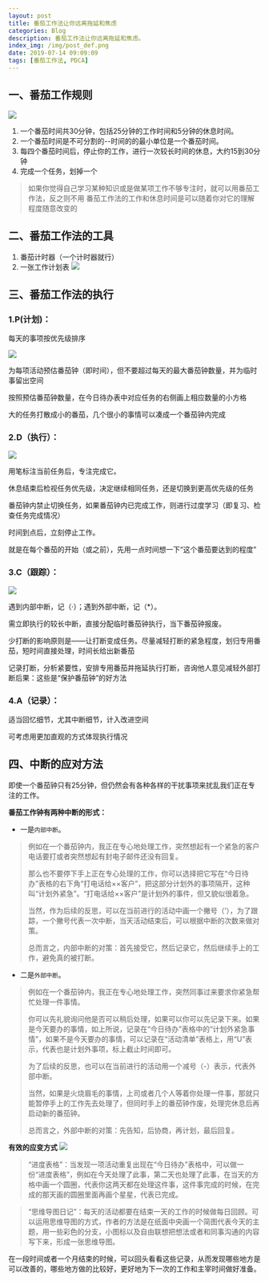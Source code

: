 ```yaml
---
layout: post
title: 番茄工作法让你远离拖延和焦虑
categories: Blog
description: 番茄工作法让你远离拖延和焦虑。
index_img: /img/post_def.png
date: 2019-07-14 09:09:09
tags: [番茄工作法, PDCA]
---
```


## 一、番茄工作规则

![](https://img.itgo.ml/img/27ba9252e4e3b65ca655ccd7378f7bb7_u%3D3150687119%2C3117711524%26fm%3D173%26app%3D25%26f%3DJPEG_w%3D640%26h%3D482%26s%3D4986E813D30470ED855145E003007036.jpg)

1. 一个番茄时间共30分钟，包括25分钟的工作时间和5分钟的休息时间。
2. 一个番茄时间是不可分割的--时间的的最小单位是一个番茄时间。
3. 每四个番茄时间后，停止你的工作，进行一次较长时间的休息，大约15到30分钟
4. 完成一个任务，划掉一个

> 如果你觉得自己学习某种知识或是做某项工作不够专注时，就可以用番茄工作法，反之则不用
> 番茄工作法的工作和休息时间是可以随着你对它的理解程度随意改变的


## 二、番茄工作法的工具

1.  番茄计时器（一个计时器就行）
2. 一张工作计划表
![](https://img.itgo.ml/img/5fa0f992ec29fe9c614296dfcda88bfa_u%3D1273329402%2C3639676843%26fm%3D173%26app%3D25%26f%3DJPEG_w%3D637%26h%3D521%26s%3D8CF8EC12391E50CC08D00DCB0000C0B2.jpg)

## 三、番茄工作法的执行

### 1.P(计划)：

每天的事项按优先级排序

![](https://img.itgo.ml/img/6c628e32947fd40b00cd15385c6d46f7_u%3D3208263110%2C873796800%26fm%3D173%26app%3D25%26f%3DJPEG_w%3D640%26h%3D480%26s%3D5096E83257424EE806E5BCD9020050B1.jpg)

为每项活动预估番茄钟（即时间），但不要超过每天的最大番茄钟数量，并为临时事留出空间

按照预估番茄钟数量，在今日待办表中对应任务的右侧画上相应数量的小方格

大的任务打散成小的番茄，几个很小的事情可以凑成一个番茄钟内完成

### 2.D（执行）：

![](https://ss0.baidu.com/6ONWsjip0QIZ8tyhnq/it/u=1273329402,3639676843&fm=173&app=25&f=JPEG?w=637&h=521&s=8CF8EC12391E50CC08D00DCB0000C0B2)

用笔标注当前任务后，专注完成它。

休息结束后检视任务优先级，决定继续相同任务，还是切换到更高优先级的任务

番茄钟内禁止切换任务，如果番茄钟内已完成工作，则进行过度学习（即复习、检查任务完成情况）

时间到点后，立刻停止工作。

就是在每个番茄的开始（或之前），先用一点时间想一下“这个番茄要达到的程度”

### 3.C（跟踪）：

![](https://ss2.baidu.com/6ONYsjip0QIZ8tyhnq/it/u=13998335,1283045732&fm=173&app=25&f=JPEG?w=639&h=142&s=8EA27C23C4FAE4295A55D0CA0000A0B2)

遇到内部中断，记（·）；遇到外部中断，记（\*）。

需立即执行的较长中断，直接分配临时番茄钟执行，当下番茄钟报废。

少打断的影响原则是——让打断变成任务。尽量减轻打断的紧急程度，划归专用番茄，短时间直接处理，时间长给出新番茄

记录打断，分析紧要性，安排专用番茄并拖延执行打断，咨询他人意见减轻外部打断后果：这些是“保护番茄钟”的好方法

### 4.A（记录）：

适当回忆细节，尤其中断细节，计入改进空间

可考虑用更加直观的方式体现执行情况

## 四、中断的应对方法
即使一个番茄钟只有25分钟，但仍然会有各种各样的干扰事项来扰乱我们正在专注的工作。

**番茄工作钟有两种中断的形式：**
* 一是`内部中断`。
> 
> 例如在一个番茄钟内，我正在专心地处理工作，突然想起有一个紧急的客户电话要打或者突然想起有封电子邮件还没有回复。
> 
> 那么也不要停下手上正在专心处理的工作，你可以选择把它写在“今日待办”表格的右下角“打电话给××客户”，把这部分计划外的事项隔开，这种叫“计划外紧急”。“打电话给××客户”是计划外的事件，但又貌似很着急。
> 
> 当然，作为后续的反思，可以在当前进行的活动中画一个撇号（’），为了跟踪，一个撇号代表一次中断，当天活动结束后，可以根据中断的次数来做对策。
> 
> 总而言之，内部中断的对策：首先接受它，然后记录它，然后继续手上的工作，避免真的被打断。
> 

* 二是`外部中断`。
> 
> 例如在一个番茄钟内，我正在专心地处理工作，突然同事过来要求你紧急帮忙处理一件事情。
> 
> 你可以先礼貌询问他是否可以稍后处理，如果可以你可以先记录下来。如果是今天要办的事情，如上所说，记录在“今日待办”表格中的“计划外紧急事情”，如果不是今天要办的事情，可以记录在“活动清单”表格上，用“U”表示，代表也是计划外事项，标上截止时间即可。
> 
> 为了后续的反思，也可以在当前进行的活动用一个减号（-）表示，代表外部中断。
> 
> 当然，如果是火烧眉毛的事情，上司或者几个人等着你处理一件事，那就只能暂停手上的工作先去处理了，但同时手上的番茄钟作废，处理完休息后再启动新的番茄钟。
> 
> 总而言之，外部中断的对策：先告知，后协商，再计划，最后回复。

**有效的应变方式**
![](https://ss1.baidu.com/6ONXsjip0QIZ8tyhnq/it/u=2220888757,2736323763&fm=173&app=25&f=JPEG?w=640&h=360&s=CDD6E01A011769CA12EC0DCA010090B3)

> “进度表格”：当发现一项活动重复出现在“今日待办”表格中，可以做一份“进度表格”，例如在今天处理了此事，第二天也处理了此事，在当天的方格中画一个圆圈，代表你这两天都在处理这件事，这件事完成的时候，在完成的那天画的圆圈里面再画个星星，代表已完成。

> “思维导图日记”：每天的活动都要在结束一天的工作的时候做每日回顾。可以运用思维导图的方式，作者的方法是在纸面中央画一个简图代表今天的主题，用一些彩色的分支，小图标以及自由联想把想法或者和同事沟通的内容写下来，形成一张思维导图。

在一段时间或者一个月结束的时候，可以回头看看这些记录，从而发现哪些地方是可以改善的，哪些地方做的比较好，更好地为下一次的工作和主宰时间做好准备。
